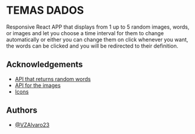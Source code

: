 
# TEMAS DADOS

Responsive React APP that displays from 1 up to 5 random images, words, or images and let you choose a time interval for them to change automatically or either you can change them on click whenever you want, the words can be clicked and you will be redirected to their definition.

## Acknowledgements

 - [API that returns random words](https://rapidapi.com/AlexScigalszky/api/spanish-random-words/details)
 - [API for the images](https://unsplash.com/developers)
  - [Icons](https://material.io/)



## Authors

- [@VZAlvaro23](https://github.com/VZAlvaro23)
